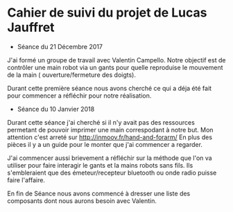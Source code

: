 Cahier de suivi du projet de Lucas Jauffret
==
* Séance du 21 Décembre 2017

J'ai formé un groupe de travail avec Valentin Campello. 
Notre objectif est de contrôler une main robot via un gants pour quelle reproduise le mouvement de la main ( ouverture/fermeture des doigts).

Durant cette première séance nous avons cherché ce qui a déja été fait pour commencer a réfléchir pour notre réalisation.


* Séance du 10 Janvier 2018

Durant cette séance j'ai cherché si il n'y avait pas des ressources permetant de pouvoir imprimer une main correspodant à notre but.
Mon attention c'est arreté sur http://inmoov.fr/hand-and-forarm/
En plus des pièces il y a un guide pour le monter que j'ai commencer a regarder.

J'ai commencer aussi brievement a réfléchir sur la méthode que l'on va utiliser pour faire interagir le gants et la mains robots sans fils.
Ils s'embleraient que des émeteur/recepteur bluetooth ou onde radio puisse faire l'affaire.

En fin de Séance nous avons commencé à dresser une liste des composants dont nous aurons besoin avec Valentin.


